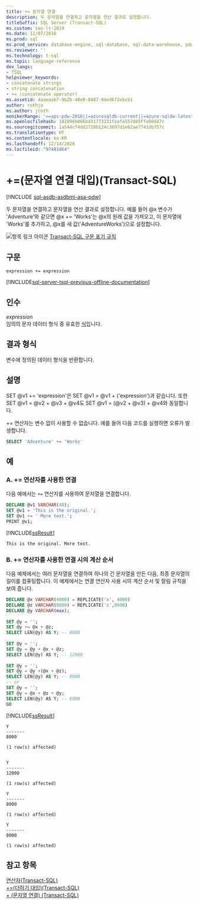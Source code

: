 ```yaml
---
title: += 문자열 연결
description: 두 문자열을 연결하고 문자열을 연산 결과로 설정합니다.
titleSuffix: SQL Server (Transact-SQL)
ms.custom: seo-lt-2019
ms.date: 12/07/2016
ms.prod: sql
ms.prod_service: database-engine, sql-database, sql-data-warehouse, pdw
ms.reviewer: ''
ms.technology: t-sql
ms.topic: language-reference
dev_langs:
- TSQL
helpviewer_keywords:
- concatenate strings
- string concatenation
- += (concatenate operator)
ms.assetid: 4aaeaab7-9b2b-48e0-8487-04ed672ebcb1
author: rothja
ms.author: jroth
monikerRange: '>=aps-pdw-2016||=azuresqldb-current||=azure-sqldw-latest||>=sql-server-2016||>=sql-server-linux-2017||=azuresqldb-mi-current'
ms.openlocfilehash: 182896b066bd31773231feafa557d85ffe00d47c
ms.sourcegitcommit: 1a544cf4dd2720b124c3697d1e62ae7741db757c
ms.translationtype: HT
ms.contentlocale: ko-KR
ms.lasthandoff: 12/14/2020
ms.locfileid: "97481864"
---
```

# <a name="-string-concatenation-assignment-transact-sql"></a>+=(문자열 연결 대입)(Transact-SQL)
[!INCLUDE [sql-asdb-asdbmi-asa-pdw](../../includes/applies-to-version/sql-asdb-asdbmi-asa-pdw.md)]

  두 문자열을 연결하고 문자열을 연산 결과로 설정합니다. 예를 들어 @x 변수가 'Adventure'와 같으면 @x += 'Works'는 @x의 원래 값을 가져오고, 이 문자열에 'Works'를 추가하고, @x를 새 값('AdventureWorks')으로 설정합니다.  
  
 ![항목 링크 아이콘](../../database-engine/configure-windows/media/topic-link.gif "항목 링크 아이콘") [Transact-SQL 구문 표기 규칙](../../t-sql/language-elements/transact-sql-syntax-conventions-transact-sql.md)  
  
## <a name="syntax"></a>구문  
  
```syntaxsql
expression += expression  
```  
  
[!INCLUDE[sql-server-tsql-previous-offline-documentation](../../includes/sql-server-tsql-previous-offline-documentation.md)]

## <a name="arguments"></a>인수
 *expression*  
 임의의 문자 데이터 형식 중 유효한 [식](../../t-sql/language-elements/expressions-transact-sql.md)입니다.  
  
## <a name="result-types"></a>결과 형식  
 변수에 정의된 데이터 형식을 반환합니다.  
  
## <a name="remarks"></a>설명  
 SET @v1 += 'expression'은 SET @v1 = @v1 + ('expression')과 같습니다. 또한 SET @v1 = @v2 + @v3 + @v4도 SET @v1 = (@v2 + @v3) + @v4와 동일합니다.  
  
 += 연산자는 변수 없이 사용할 수 없습니다. 예를 들어 다음 코드를 실행하면 오류가 발생합니다.  
  
```sql  
SELECT 'Adventure' += 'Works'  
```  
  
## <a name="examples"></a>예  
### <a name="a-concatenation-using--operator"></a>A. += 연산자를 사용한 연결
 다음 예에서는 `+=` 연산자를 사용하여 문자열을 연결합니다.  
  
```sql  
DECLARE @v1 VARCHAR(40);  
SET @v1 = 'This is the original.';  
SET @v1 += ' More text.';  
PRINT @v1;  
```  
  
 [!INCLUDE[ssResult](../../includes/ssresult-md.md)]  
  
 `This is the original. More text.`  
  
### <a name="b-order-of-evaluation-while-concatenating-using--operator"></a>B. += 연산자를 사용한 연결 시의 계산 순서
다음 예제에서는 여러 문자열을 연결하여 하나의 긴 문자열을 만든 다음, 최종 문자열의 길이를 컴퓨팅합니다. 이 예제에서는 연결 연산자 사용 시의 계산 순서 및 잘림 규칙을 보여 줍니다. 

```sql
DECLARE @x VARCHAR(4000) = REPLICATE('x', 4000)
DECLARE @z VARCHAR(8000) = REPLICATE('z',8000)
DECLARE @y VARCHAR(max);
 
SET @y = '';
SET @y += @x + @z;
SELECT LEN(@y) AS Y; -- 8000
 
SET @y = '';
SET @y = @y + @x + @z;
SELECT LEN(@y) AS Y; -- 12000
 
SET @y = '';
SET @y = @y +(@x + @z);
SELECT LEN(@y) AS Y; -- 8000
-- or
SET @y = '';
SET @y = @x + @z + @y;
SELECT LEN(@y) AS Y; -- 8000
GO
```
[!INCLUDE[ssResult](../../includes/ssresult-md.md)]  
  
 ```
 Y       
 ------- 
 8000 
  
 (1 row(s) affected) 
  
    
 Y       
 ------- 
 12000 
  
 (1 row(s) affected) 

 Y       
 ------- 
 8000 
  
 (1 row(s) affected) 
  
 Y       
 ------- 
 8000 
  
 (1 row(s) affected)
  ```   
   
## <a name="see-also"></a>참고 항목  
 [연산자&#40;Transact-SQL&#41;](../../t-sql/language-elements/operators-transact-sql.md)   
 [+=&#40;더하기 대입&#41;&#40;Transact-SQL&#41;](../../t-sql/language-elements/add-equals-transact-sql.md)   
 [+ &#40;문자열 연결&#41; &#40;Transact-SQL&#41;](../../t-sql/language-elements/string-concatenation-transact-sql.md)  
  
  
